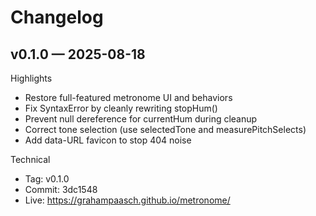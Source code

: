 # Changelog

## v0.1.0 — 2025-08-18

Highlights
- Restore full-featured metronome UI and behaviors
- Fix SyntaxError by cleanly rewriting stopHum()
- Prevent null dereference for currentHum during cleanup
- Correct tone selection (use selectedTone and measurePitchSelects)
- Add data-URL favicon to stop 404 noise

Technical
- Tag: v0.1.0
- Commit: 3dc1548
- Live: https://grahampaasch.github.io/metronome/
